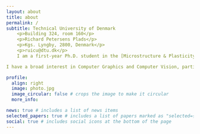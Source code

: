 ```yaml
---
layout: about
title: about
permalink: /
subtitle: Technical University of Denmark 
    <p>Building 324, room 160</p>
    <p>Richard Petersens Plads</p>
    <p>Kgs. Lyngby, 2800, Denmark</p>
    <p>ruicu@dtu.dk</p>
    I am a first-year Ph.D. student in the [Microstructure & Plasticity (MaP)](https://www.drcmr.dk/map) group at [Visual Computing](https://orbit.dtu.dk/en/organisations/visual-computing), DTU Compute, under the supervision of [J. Andreas Bærentzen](https://people.compute.dtu.dk/janba/), [Tim B. Dyrby](https://orbit.dtu.dk/en/persons/tim-bj%C3%B8rn-dyrby), and [Jean-Philippe Thiran](https://www.epfl.ch/labs/lts5/thiran.html/). I completed my master's degree in Human-centered Artificial Intelligence at [DTU](https://www.dtu.dk/english/), focusing on the Computer Graphics track. Prior to that, I earned my Bachelor's degree in Electrical Engineering from [Sun Yat-sen University](https://www.sysu.edu.cn/sysuen/).

I have a broad interest in Computer Graphics and Computer Vision, particularly in geometry processing, shape representation, and synthesis. Currently, my work focuses on synthesizing reliable numerical phantoms for the neural microenvironment.

profile:
  align: right
  image: photo.jpg
  image_circular: false # crops the image to make it circular
  more_info: 

news: true # includes a list of news items
selected_papers: true # includes a list of papers marked as "selected={true}"
social: true # includes social icons at the bottom of the page
---
```


